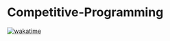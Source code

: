 # Competitive-Programming
[![wakatime](https://wakatime.com/badge/user/55b3480f-fbb9-40ba-bd9a-c04c257f4e39/project/63b8f4b5-7042-4371-a0c9-b8dfd459b858.svg)](https://wakatime.com/badge/user/55b3480f-fbb9-40ba-bd9a-c04c257f4e39/project/63b8f4b5-7042-4371-a0c9-b8dfd459b858)
